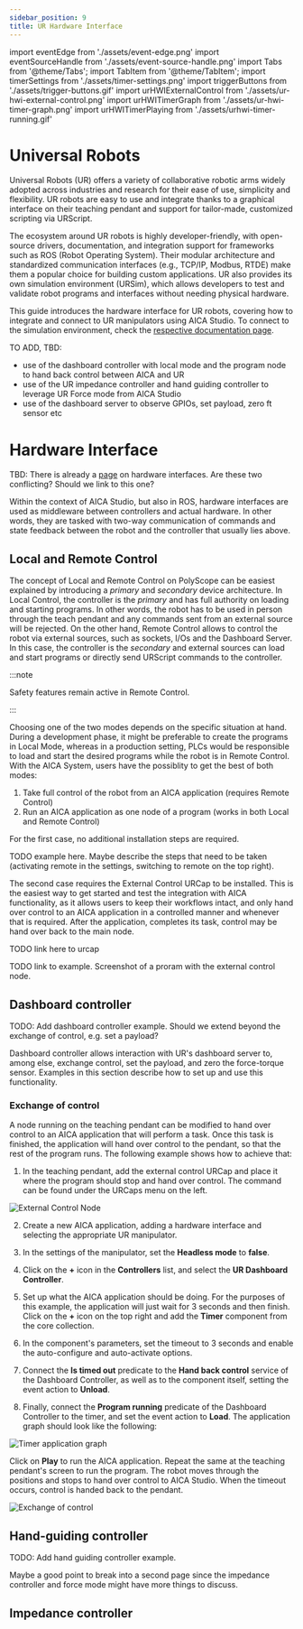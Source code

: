 ```yaml
---
sidebar_position: 9
title: UR Hardware Interface
---
```


import eventEdge from './assets/event-edge.png'
import eventSourceHandle from './assets/event-source-handle.png'
import Tabs from '@theme/Tabs';
import TabItem from '@theme/TabItem';
import timerSettings from './assets/timer-settings.png'
import triggerButtons from './assets/trigger-buttons.gif'
import urHWIExternalControl from './assets/ur-hwi-external-control.png'
import urHWITimerGraph from './assets/ur-hwi-timer-graph.png'
import urHWITimerPlaying from './assets/urhwi-timer-running.gif'

# Universal Robots

Universal Robots (UR) offers a variety of collaborative robotic arms widely adopted across industries and research for
their ease of use, simplicity and flexibility. UR robots are easy to use and integrate thanks to a graphical interface
on their teaching pendant and support for tailor-made, customized scripting via URScript.

The ecosystem around UR robots is highly developer-friendly, with open-source drivers, documentation, and integration
support for frameworks such as ROS (Robot Operating System). Their modular architecture and standardized communication
interfaces (e.g., TCP/IP, Modbus, RTDE) make them a popular choice for building custom applications. UR also provides
its own simulation environment (URSim), which allows developers to test and validate robot programs and interfaces
without needing physical hardware.

This guide introduces the hardware interface for UR robots, covering how to integrate and connect to UR manipulators
using AICA Studio. To connect to the simulation environment, check the
[respective documentation page](./ur-sim-guide.md).

TO ADD, TBD:

- use of the dashboard controller with local mode and the program node to hand back control between AICA and UR
- use of the UR impedance controller and hand guiding controller to leverage UR Force mode from AICA Studio
- use of the dashboard server to observe GPIOs, set payload, zero ft sensor etc

# Hardware Interface

TBD: There is already a [page](../../concepts/building-blocks/hardware-interfaces.md) on hardware interfaces. Are these
two conflicting? Should we link to this one?

Within the context of AICA Studio, but also in ROS, hardware interfaces are used as middleware between controllers and
actual hardware. In other words, they are tasked with two-way communication of commands and state feedback between the
robot and the controller that usually lies above.

## Local and Remote Control

The concept of Local and Remote Control on PolyScope can be easiest explained by introducing a _primary_ and _secondary_
device architecture. In Local Control, the controller is the _primary_ and has full authority on loading and starting
programs. In other words, the robot has to be used in person through the teach pendant and any commands sent from an
external source will be rejected. On the other hand, Remote Control allows to control the robot via external sources,
such as sockets, I/Os and the Dashboard Server. In this case, the controller is the _secondary_ and external sources can
load and start programs or directly send URScript commands to the controller.

:::note

Safety features remain active in Remote Control.

:::

Choosing one of the two modes depends on the specific situation at hand. During a development phase, it might be
preferable to create the programs in Local Mode, whereas in a production setting, PLCs would be responsible to load and
start the desired programs while the robot is in Remote Control. With the AICA System, users have the possiblity to get
the best of both modes:

1. Take full control of the robot from an AICA application (requires Remote Control)
2. Run an AICA application as one node of a program (works in both Local and Remote Control)

For the first case, no additional installation steps are required.

TODO example here. Maybe describe the steps that need to be taken (activating remote in the settings, switching to
remote on the top right).

The second case requires the External Control URCap to be installed. This is the easiest way to get started and test the
integration with AICA functionality, as it allows users to keep their workflows intact, and only hand over control to an
AICA application in a controlled manner and whenever that is required. After the application, completes its task,
control may be hand over back to the main node.

TODO link here to urcap

TODO link to example. Screenshot of a proram with the external control node.

## Dashboard controller

TODO: Add dashboard controller example. Should we extend beyond the exchange of control, e.g. set a payload?

Dashboard controller allows interaction with UR's dashboard server to, among else, exchange control, set the payload,
and zero the force-torque sensor. Examples in this section describe how to set up and use this functionality.

### Exchange of control

A node running on the teaching pendant can be modified to hand over control to an AICA application that will perform a
task. Once this task is finished, the application will hand over control to the pendant, so that the rest of the program
runs. The following example shows how to achieve that:

1. In the teaching pendant, add the external control URCap and place it where the program should stop and hand over
   control. The command can be found under the URCaps menu on the left.

<div class="text--center">
  <img src={urHWIExternalControl} alt="External Control Node" />
</div>

2. Create a new AICA application, adding a hardware interface and selecting the appropriate UR manipulator.

3. In the settings of the manipulator, set the **Headless mode** to **false**.

4. Click on the **+** icon in the **Controllers** list, and select the **UR Dashboard Controller**.

5. Set up what the AICA application should be doing. For the purposes of this example, the application will just wait
   for 3 seconds and then finish. Click on the **+** icon on the top right and add the **Timer** component from the core
   collection.

6. In the component's parameters, set the timeout to 3 seconds and enable the auto-configure and auto-activate options.

7. Connect the **Is timed out** predicate to the **Hand back control** service of the Dashboard Controller, as well as
   to the component itself, setting the event action to **Unload**.

8. Finally, connect the **Program running** predicate of the Dashboard Controller to the timer, and set the event action
   to **Load**. The application graph should look like the following:

<div class="text--center">
  <img src={urHWITimerGraph} alt="Timer application graph" />
</div>

Click on **Play** to run the AICA application. Repeat the same at the teaching pendant's screen to run the program. The
robot moves through the positions and stops to hand over control to AICA Studio. When the timeout occurs, control is
handed back to the pendant.

<div class="text--center">
  <img src={urHWITimerPlaying} alt="Exchange of control" />
</div>

## Hand-guiding controller

TODO: Add hand guiding controller example.

Maybe a good point to break into a second page since the impedance controller and force mode might have more things to
discuss.

## Impedance controller
